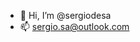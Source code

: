 - 👋 Hi, I’m @sergiodesa
- 📫 sergio.sa@outlook.com

<!---
sergiodesa/sergiodesa is a ✨ special ✨ repository because its `README.md` (this file) appears on your GitHub profile.
You can click the Preview link to take a look at your changes.
--->
